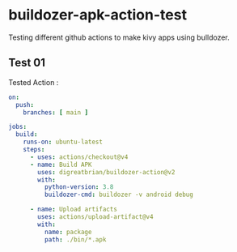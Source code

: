 # buildozer-apk-action-test
Testing different github actions to make kivy apps using bulldozer.

## Test 01

Tested Action :
```yml
on:
  push:
    branches: [ main ]

jobs:
  build:
    runs-on: ubuntu-latest
    steps:
      - uses: actions/checkout@v4
      - name: Build APK
        uses: digreatbrian/buildozer-action@v2
        with:
          python-version: 3.8
          buildozer-cmd: buildozer -v android debug

      - name: Upload artifacts
        uses: actions/upload-artifact@v4
        with:
          name: package
          path: ./bin/*.apk
```

